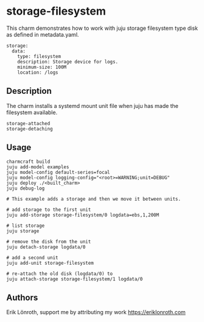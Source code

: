# storage-filesystem

This charm demonstrates how to work with juju storage filesystem type disk as defined in metadata.yaml.


    storage:
      data:
        type: filesystem
        description: Storage device for logs.
        minimum-size: 100M
        location: /logs

## Description

The charm installs a systemd mount unit file when juju has made the filesystem available.
 
    storage-attached
    storage-detaching

## Usage
    
    charmcraft build
    juju add-model examples
    juju model-config default-series=focal
    juju model-config logging-config="<root>=WARNING;unit=DEBUG"
    juju deploy ./<built_charm>
    juju debug-log

    # This example adds a storage and then we move it between units.

    # add storage to the first unit
    juju add-storage storage-filesystem/0 logdata=ebs,1,200M

    # list storage
    juju storage

    # remove the disk from the unit
    juju detach-storage logdata/0

    # add a second unit
    juju add-unit storage-filesystem

    # re-attach the old disk (logdata/0) to
    juju attach-storage storage-filesystem/1 logdata/0


## Authors
Erik Lönroth, support me by attributing my work
https://eriklonroth.com